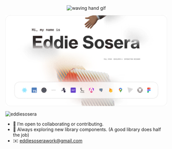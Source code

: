 <p align="center"><img src="https://user-images.githubusercontent.com/72663882/171687151-bb31c996-c9d2-49c8-b593-734946893b23.gif" alt="waving hand gif" aria-hidden="true" width="40" align="center" /></p>

<p><img align="center" src="https://github.com/eddiesosera/eddiesosera/blob/main/eddie-github-x15.png" alt="Eddies' Github banner" /></p>

<p><img align="center" src="https://github-readme-streak-stats.herokuapp.com/?user=eddiesosera" alt="eddiesosera" /></p>

* 👯 I’m open to collaborating or contributing.
* 🚀 Always exploring new library components. (A good library does half the job)
* ✉️ eddiesoserawork@gmail.com
